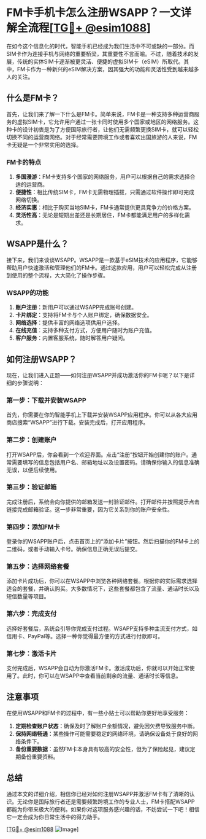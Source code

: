 # FM卡手机卡怎么注册WSAPP？一文详解全流程[[TG💪+ @esim1088](https://t.me/s/esim1088)]

在如今这个信息化的时代，智能手机已经成为我们生活中不可或缺的一部分。而SIM卡作为连接手机与网络的重要桥梁，其重要性不言而喻。不过，随着技术的发展，传统的实体SIM卡逐渐被更灵活、便捷的虚拟SIM卡（eSIM）所取代。其中，FM卡作为一种新兴的eSIM解决方案，因其强大的功能和灵活性受到越来越多人的关注。

## 什么是FM卡？

首先，让我们来了解一下什么是FM卡。简单来说，FM卡是一种支持多种运营商服务的虚拟SIM卡，它允许用户通过一张卡同时使用多个国家或地区的网络服务。这种卡的设计初衷是为了方便国际旅行者，让他们无需频繁更换SIM卡，就可以轻松切换不同的运营商网络。对于经常需要跨境工作或者喜欢出国旅游的人来说，FM卡无疑是一个非常实用的选择。

### FM卡的特点

1. **多国漫游**：FM卡支持多个国家的网络服务，用户可以根据自己的需求选择合适的运营商。
2. **便捷性**：相比传统SIM卡，FM卡无需物理插拔，只需通过软件操作即可完成网络切换。
3. **经济实惠**：相比于购买当地SIM卡，FM卡通常提供更具竞争力的价格方案。
4. **灵活性高**：无论是短期出差还是长期居住，FM卡都能满足用户的多样化需求。

## WSAPP是什么？

接下来，我们来谈谈WSAPP。WSAPP是一款基于eSIM技术的应用程序，它能够帮助用户快速激活和管理他们的FM卡。通过这款应用，用户可以轻松完成从注册到使用的整个流程，大大简化了操作步骤。

### WSAPP的功能

1. **账户注册**：新用户可以通过WSAPP完成账号创建。
2. **卡片绑定**：支持将FM卡与个人账户绑定，确保数据安全。
3. **网络选择**：提供丰富的网络选项供用户选择。
4. **在线充值**：支持多种支付方式，方便用户随时为账户充值。
5. **客户服务**：内置客服系统，随时解答用户疑问。

## 如何注册WSAPP？

现在，让我们进入正题——如何注册WSAPP并成功激活你的FM卡呢？以下是详细的步骤说明：

### 第一步：下载并安装WSAPP

首先，你需要在你的智能手机上下载并安装WSAPP应用程序。你可以从各大应用商店搜索“WSAPP”进行下载。安装完成后，打开应用程序。

### 第二步：创建账户

打开WSAPP后，你会看到一个欢迎界面。点击“注册”按钮开始创建你的账户。通常需要填写的信息包括用户名、邮箱地址以及设置密码。请确保你输入的信息准确无误，以便后续使用。

### 第三步：验证邮箱

完成注册后，系统会向你提供的邮箱发送一封验证邮件。打开邮件并按照提示点击链接完成邮箱验证。这一步非常重要，因为它关系到你的账户安全性。

### 第四步：添加FM卡

登录你的WSAPP账户后，点击首页上的“添加卡片”按钮。然后扫描你的FM卡上的二维码，或者手动输入卡号。确保信息正确无误后提交。

### 第五步：选择网络套餐

添加卡片成功后，你可以在WSAPP中浏览各种网络套餐。根据你的实际需求选择适合的套餐，并确认购买。大多数情况下，这些套餐都包含了流量、通话时长以及短信数量等项目。

### 第六步：完成支付

选择好套餐后，系统会引导你完成支付过程。WSAPP支持多种主流支付方式，如信用卡、PayPal等。选择一种你觉得最方便的方式进行付款即可。

### 第七步：激活卡片

支付完成后，WSAPP会自动为你激活FM卡。激活成功后，你就可以开始正常使用了。此时，你可以在WSAPP中查看当前剩余的流量、通话时长等信息。

## 注意事项

在使用WSAPP和FM卡的过程中，有一些小贴士可以帮助你更好地享受服务：

1. **定期检查账户状态**：确保及时了解账户余额情况，避免因欠费导致服务中断。
2. **保持网络畅通**：某些操作可能需要稳定的网络环境，请确保设备处于良好的网络条件下。
3. **备份重要数据**：虽然FM卡本身具有较高的安全性，但为了保险起见，建议定期备份重要资料。

## 总结

通过本文的详细介绍，相信你已经对如何注册WSAPP并激活FM卡有了清晰的认识。无论你是国际旅行者还是需要频繁跨境工作的专业人士，FM卡搭配WSAPP都能为你带来极大的便利。如果你对这项服务感兴趣的话，不妨尝试一下吧！相信它一定会成为你日常生活中的得力助手。

[[TG💪+ @esim1088](https://t.me/s/esim1088) ![Image](https://i.postimg.cc/4NQfJmqS/Snipaste-2025-05-13-00-14-12.png)]